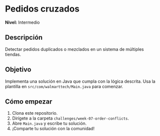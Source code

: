 # Pedidos cruzados

**Nivel:** Intermedio

## Descripción
Detectar pedidos duplicados o mezclados en un sistema de múltiples tiendas.

## Objetivo
Implementa una solución en Java que cumpla con la lógica descrita. Usa la plantilla en `src/com/walmarttech/Main.java` para comenzar.

## Cómo empezar
1. Clona este repositorio.
2. Dirígete a la carpeta `challenges/week-07-order-conflicts`.
3. Abre `Main.java` y escribe tu solución.
4. ¡Comparte tu solución con la comunidad!
